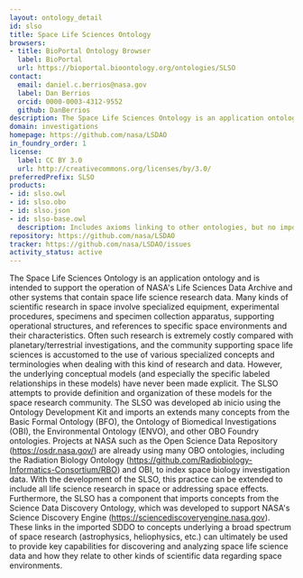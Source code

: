 ```yaml
---
layout: ontology_detail
id: slso
title: Space Life Sciences Ontology
browsers:
- title: BioPortal Ontology Browser
  label: BioPortal
  url: https://bioportal.bioontology.org/ontologies/SLSO
contact:
  email: daniel.c.berrios@nasa.gov
  label: Dan Berrios
  orcid: 0000-0003-4312-9552
  github: DanBerrios
description: The Space Life Sciences Ontology is an application ontology and is intended to support the operation of NASA's Life Sciences Data Archive and other systems that contain space life science research data.
domain: investigations
homepage: https://github.com/nasa/LSDAO
in_foundry_order: 1
license:
  label: CC BY 3.0
  url: http://creativecommons.org/licenses/by/3.0/
preferredPrefix: SLSO
products:
- id: slso.owl
- id: slso.obo
- id: slso.json
- id: slso-base.owl
  description: Includes axioms linking to other ontologies, but no imports of those ontologies
repository: https://github.com/nasa/LSDAO
tracker: https://github.com/nasa/LSDAO/issues
activity_status: active
---
```


The Space Life Sciences Ontology is an application ontology and is intended to support the operation of NASA's Life Sciences Data Archive and other systems that contain space life science research data. Many kinds of scientific research in space involve specialized equipment, experimental procedures, specimens and specimen collection apparatus, supporting operational structures, and references to specific space environments and their characteristics. Often such research is extremely costly compared with planetary/terrestrial investigations, and the community supporting space life sciences is accustomed to the use of various specialized concepts and terminologies when dealing with this kind of research and data. However, the underlying conceptual models (and especially the specific labeled relationships in these models) have never been made explicit. The SLSO attempts to provide definition and organization of these models for the space research community.  The SLSO was developed ab inicio using the Ontology Development Kit and imports an extends many concepts from the Basic Formal Ontology (BFO), the Ontology of Biomedical Investigations (OBI), the Environmental Ontology (ENVO), and other OBO Foundry ontologies. Projects at NASA such as the Open Science Data Repository (https://osdr.nasa.gov/) are already using many OBO ontologies, including the Radiation Biology Ontology (https://github.com/Radiobiology-Informatics-Consortium/RBO) and OBI, to index space biology investigation data. With the development of the SLSO, this practice can be extended to include all life science research in space or addressing space effects. Furthermore, the SLSO has a component that imports concepts from the Science Data Discovery Ontology, which was developed to support NASA's Science Discovery Engine (https://sciencediscoveryengine.nasa.gov). These links in the imported SDDO to concepts underlying a broad spectrum of space research (astrophysics, heliophysics, etc.) can ultimately be used to provide key capabilities for discovering and analyzing space life science data and how they relate to other kinds of scientific data regarding space environments.
